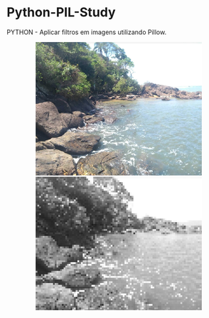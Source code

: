 # Python-PIL-Study
 PYTHON - Aplicar filtros em imagens utilizando Pillow.

<p align="center">
  <img height="300" src="./image.png">
  <img height="300" src="./output.png">
</p>
